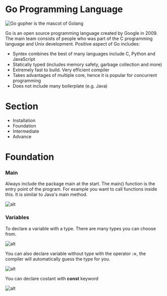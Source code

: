 # Go Programming Language

![Go gopher is the mascot of Golang](https://github.com/Thepnathi/Workshop/blob/master/go/resource/images/mascot.png?raw=true)

Go is an open source programming language created by Google in 2009. The main team consists of people who was part of the C programming language and Unix development. Positive aspect of Go includes:

* Syntex combines the best of many languages include C, Python and JavaScript
* Statically typed (includes memory safety, garbage collection and more)
* Extremely fast to build. Very efficient compiler
* Takes advantages of multiple core, hence it is popular for concurrent programming
* Does not include many boilerplate (e.g. Java)

# Section 

* Installation
* Foundation
* Intermediate 
* Advance

# Foundation

### Main

Always include the package main at the start. The main() function is the entry point of the program. For example you want to call functions inside this. It is similar to Java's main method. 

![alt](https://github.com/Thepnathi/Workshop/blob/master/go/resource/images/screenshots/f1.png?raw=true)

### Variables 

To declare a variable with a type. There are many types you can choose from.

![alt](https://github.com/Thepnathi/Workshop/blob/master/go/resource/images/screenshots/f2.png?raw=true)

You can also declare variable without type with the operator __:=__, the compiler will automatically guess the type for you.

![alt](https://github.com/Thepnathi/Workshop/blob/master/go/resource/images/screenshots/f3.png?raw=true)

You can declare costant with **const** keyword

![alt](https://github.com/Thepnathi/Workshop/blob/master/go/resource/images/screenshots/f4.png?raw=true)


